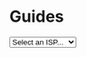 # Guides

<div class="pon-ispnav">
  <select isp autocomplete="off"> 
    <option value="#">Select an ISP...</option>
    <option value="att">AT&T</option>
    <option value="bell-aliant">Bell Aliant</option>
    <option value="bell-canada">Bell Canada</option>
    <option value="bell-mts">Bell MTS</option>
    <option value="frontier">Frontier</option>
    <option value="telus">Telus</option>
    <option value="virgin-media">Virgin Media O2</option>
  </select>
</div>

